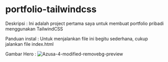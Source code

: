 # portfolio-tailwindcss

Deskripsi : Ini adalah project pertama saya untuk membuat portfolio pribadi menggunakan TailwindCSS

Panduan instal : Untuk menjalankan file ini begitu sederhana, cukup jalankan file index.html

Gambar Hero :
![Azusa-4-modified-removebg-preview](https://github.com/Radonisme/portfolio-tailwindcss/assets/118347246/011588d3-3cb6-4108-b657-c37c69419c59)

